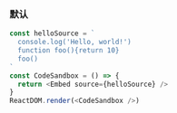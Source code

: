 ### 默认

<!--start-code-->

```js
const helloSource = `
  console.log('Hello, world!')
  function foo(){return 10}
  foo()
`
const CodeSandbox = () => {
  return <Embed source={helloSource} />
}
ReactDOM.render(<CodeSandbox />)
```

<!--end-code-->
